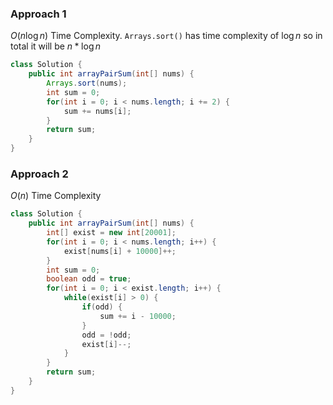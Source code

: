### Approach 1
$O(n \log n)$ Time Complexity. `Arrays.sort()` has time complexity of $\log n$ so in total it will be $n * \log n$
```java
class Solution {
	public int arrayPairSum(int[] nums) {
		Arrays.sort(nums);
		int sum = 0;
		for(int i = 0; i < nums.length; i += 2) {
			sum += nums[i];
		}
		return sum;
	}
}
```

### Approach 2
$O(n)$ Time Complexity
```java
class Solution {
	public int arrayPairSum(int[] nums) {
		int[] exist = new int[20001];
		for(int i = 0; i < nums.length; i++) {
			exist[nums[i] + 10000]++;
		}
		int sum = 0;
		boolean odd = true;
		for(int i = 0; i < exist.length; i++) {
			while(exist[i] > 0) {
				if(odd) {
					sum += i - 10000;
				}
				odd = !odd;
				exist[i]--;
			}
		}
		return sum;
	}
}
```